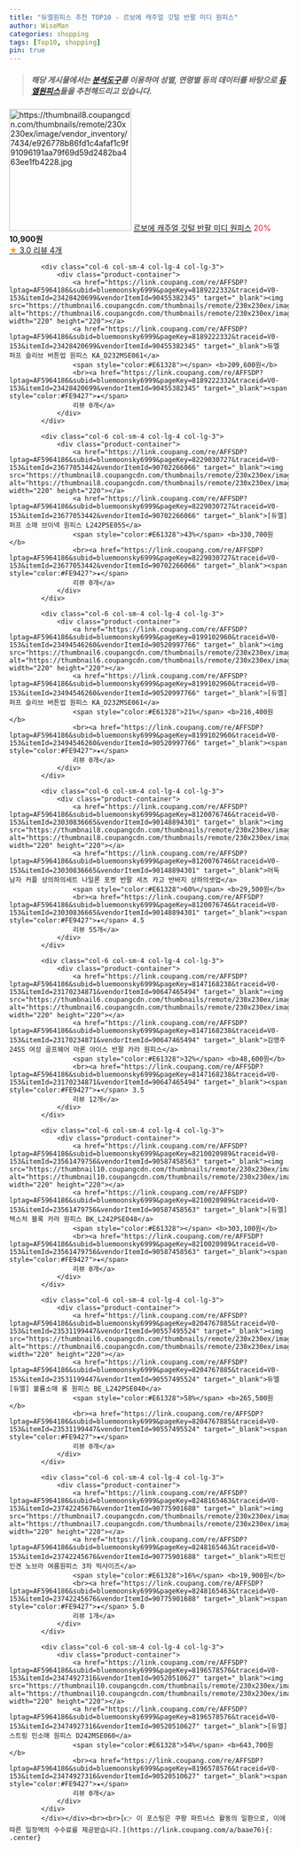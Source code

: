 ```yaml
---
title: "듀엘원피스 추천 TOP10 - 르보에 캐주얼 깃털 반팔 미디 원피스"
author: WiseMan
categories: shopping
tags: [Top10, shopping]
pin: true
---
```


> ##### 해당 게시물에서는 [**분석도구**](https://itemscout.io/)를 이용하여 **성별**, **연령별** 등의 데이터를 바탕으로 [**듀엘원피스**](https://link.coupang.com/a/baae76)들을 추천해드리고 있습니다.
<div class="container"><div class="row">
            <div class="col-6 col-sm-4 col-lg-4 col-lg-3">
                <div class="product-container">
                    <a href="https://link.coupang.com/re/AFFSDP?lptag=AF5964186&subid=bluemoonsky6999&pageKey=8158980643&traceid=V0-153&itemId=23254400598&vendorItemId=90286798088" target="_blank"><img src="https://thumbnail8.coupangcdn.com/thumbnails/remote/230x230ex/image/vendor_inventory/7434/e926778b86fd1c4afaf1c9f91096191aa79f69d59d2482ba463ee1fb4228.jpg" alt="https://thumbnail8.coupangcdn.com/thumbnails/remote/230x230ex/image/vendor_inventory/7434/e926778b86fd1c4afaf1c9f91096191aa79f69d59d2482ba463ee1fb4228.jpg" width="220" height="220"></a>
                    <a href="https://link.coupang.com/re/AFFSDP?lptag=AF5964186&subid=bluemoonsky6999&pageKey=8158980643&traceid=V0-153&itemId=23254400598&vendorItemId=90286798088" target="_blank">르보에 캐주얼 깃털 반팔 미디 원피스</a>
                    <span style="color:#E61328">20%</span> <b>10,900원</b>
                    <br><a href="https://link.coupang.com/re/AFFSDP?lptag=AF5964186&subid=bluemoonsky6999&pageKey=8158980643&traceid=V0-153&itemId=23254400598&vendorItemId=90286798088" target="_blank"><span style="color:#FE9427">★</span> 3.0
                    리뷰 4개</a>
                </div>
            </div>
            
            <div class="col-6 col-sm-4 col-lg-4 col-lg-3">
                <div class="product-container">
                    <a href="https://link.coupang.com/re/AFFSDP?lptag=AF5964186&subid=bluemoonsky6999&pageKey=8189222332&traceid=V0-153&itemId=23428420699&vendorItemId=90455382345" target="_blank"><img src="https://thumbnail6.coupangcdn.com/thumbnails/remote/230x230ex/image/vendor_inventory/7991/79a182783d0234169a6f0cf2860629bd76fe7768cec3427e603cf324457a.jpg" alt="https://thumbnail6.coupangcdn.com/thumbnails/remote/230x230ex/image/vendor_inventory/7991/79a182783d0234169a6f0cf2860629bd76fe7768cec3427e603cf324457a.jpg" width="220" height="220"></a>
                    <a href="https://link.coupang.com/re/AFFSDP?lptag=AF5964186&subid=bluemoonsky6999&pageKey=8189222332&traceid=V0-153&itemId=23428420699&vendorItemId=90455382345" target="_blank">듀엘 퍼프 슬리브 버튼업 원피스 KA_D232MSE061</a>
                    <span style="color:#E61328"></span> <b>209,600원</b>
                    <br><a href="https://link.coupang.com/re/AFFSDP?lptag=AF5964186&subid=bluemoonsky6999&pageKey=8189222332&traceid=V0-153&itemId=23428420699&vendorItemId=90455382345" target="_blank"><span style="color:#FE9427">★</span> 
                    리뷰 0개</a>
                </div>
            </div>
            
            <div class="col-6 col-sm-4 col-lg-4 col-lg-3">
                <div class="product-container">
                    <a href="https://link.coupang.com/re/AFFSDP?lptag=AF5964186&subid=bluemoonsky6999&pageKey=8229030727&traceid=V0-153&itemId=23677053442&vendorItemId=90702266066" target="_blank"><img src="https://thumbnail8.coupangcdn.com/thumbnails/remote/230x230ex/image/vendor_inventory/cfac/799a5adcb45ae181e3733fde7e235289003ca72e0d56f86dd97759155e96.jpg" alt="https://thumbnail8.coupangcdn.com/thumbnails/remote/230x230ex/image/vendor_inventory/cfac/799a5adcb45ae181e3733fde7e235289003ca72e0d56f86dd97759155e96.jpg" width="220" height="220"></a>
                    <a href="https://link.coupang.com/re/AFFSDP?lptag=AF5964186&subid=bluemoonsky6999&pageKey=8229030727&traceid=V0-153&itemId=23677053442&vendorItemId=90702266066" target="_blank">[듀엘] 퍼프 소매 브이넥 원피스 L242PSE055</a>
                    <span style="color:#E61328">43%</span> <b>330,700원</b>
                    <br><a href="https://link.coupang.com/re/AFFSDP?lptag=AF5964186&subid=bluemoonsky6999&pageKey=8229030727&traceid=V0-153&itemId=23677053442&vendorItemId=90702266066" target="_blank"><span style="color:#FE9427">★</span> 
                    리뷰 0개</a>
                </div>
            </div>
            
            <div class="col-6 col-sm-4 col-lg-4 col-lg-3">
                <div class="product-container">
                    <a href="https://link.coupang.com/re/AFFSDP?lptag=AF5964186&subid=bluemoonsky6999&pageKey=8199102960&traceid=V0-153&itemId=23494546260&vendorItemId=90520997766" target="_blank"><img src="https://thumbnail6.coupangcdn.com/thumbnails/remote/230x230ex/image/vendor_inventory/e721/fd6c27b76d34f398e27509ce4fa3f5b4d730f6315ec1260ad5d1ea205f06.jpg" alt="https://thumbnail6.coupangcdn.com/thumbnails/remote/230x230ex/image/vendor_inventory/e721/fd6c27b76d34f398e27509ce4fa3f5b4d730f6315ec1260ad5d1ea205f06.jpg" width="220" height="220"></a>
                    <a href="https://link.coupang.com/re/AFFSDP?lptag=AF5964186&subid=bluemoonsky6999&pageKey=8199102960&traceid=V0-153&itemId=23494546260&vendorItemId=90520997766" target="_blank">[듀엘] 퍼프 슬리브 버튼업 원피스 KA_D232MSE061</a>
                    <span style="color:#E61328">21%</span> <b>216,400원</b>
                    <br><a href="https://link.coupang.com/re/AFFSDP?lptag=AF5964186&subid=bluemoonsky6999&pageKey=8199102960&traceid=V0-153&itemId=23494546260&vendorItemId=90520997766" target="_blank"><span style="color:#FE9427">★</span> 
                    리뷰 0개</a>
                </div>
            </div>
            
            <div class="col-6 col-sm-4 col-lg-4 col-lg-3">
                <div class="product-container">
                    <a href="https://link.coupang.com/re/AFFSDP?lptag=AF5964186&subid=bluemoonsky6999&pageKey=8120076746&traceid=V0-153&itemId=23030836665&vendorItemId=90148894301" target="_blank"><img src="https://thumbnail8.coupangcdn.com/thumbnails/remote/230x230ex/image/vendor_inventory/84ab/e24b2cddaadd978c4b93965472983f1ad7f72b34f557c2e7686a0bb797ae.JPG" alt="https://thumbnail8.coupangcdn.com/thumbnails/remote/230x230ex/image/vendor_inventory/84ab/e24b2cddaadd978c4b93965472983f1ad7f72b34f557c2e7686a0bb797ae.JPG" width="220" height="220"></a>
                    <a href="https://link.coupang.com/re/AFFSDP?lptag=AF5964186&subid=bluemoonsky6999&pageKey=8120076746&traceid=V0-153&itemId=23030836665&vendorItemId=90148894301" target="_blank">어둑 남자 커플 상의하의세트 나일론 포켓 반팔 셔츠 카고 반바지 상하의셋업</a>
                    <span style="color:#E61328">60%</span> <b>29,500원</b>
                    <br><a href="https://link.coupang.com/re/AFFSDP?lptag=AF5964186&subid=bluemoonsky6999&pageKey=8120076746&traceid=V0-153&itemId=23030836665&vendorItemId=90148894301" target="_blank"><span style="color:#FE9427">★</span> 4.5
                    리뷰 55개</a>
                </div>
            </div>
            
            <div class="col-6 col-sm-4 col-lg-4 col-lg-3">
                <div class="product-container">
                    <a href="https://link.coupang.com/re/AFFSDP?lptag=AF5964186&subid=bluemoonsky6999&pageKey=8147168238&traceid=V0-153&itemId=23170234871&vendorItemId=90647465494" target="_blank"><img src="https://thumbnail6.coupangcdn.com/thumbnails/remote/230x230ex/image/vendor_inventory/40c2/3e8fb9d27127a738bb31c0bba328fd2a67e9a1f0faaa71f282033628b9c7.jpg" alt="https://thumbnail6.coupangcdn.com/thumbnails/remote/230x230ex/image/vendor_inventory/40c2/3e8fb9d27127a738bb31c0bba328fd2a67e9a1f0faaa71f282033628b9c7.jpg" width="220" height="220"></a>
                    <a href="https://link.coupang.com/re/AFFSDP?lptag=AF5964186&subid=bluemoonsky6999&pageKey=8147168238&traceid=V0-153&itemId=23170234871&vendorItemId=90647465494" target="_blank">김영주 24SS 여성 골프웨어 마론 아이스 반팔 카라 원피스</a>
                    <span style="color:#E61328">32%</span> <b>48,600원</b>
                    <br><a href="https://link.coupang.com/re/AFFSDP?lptag=AF5964186&subid=bluemoonsky6999&pageKey=8147168238&traceid=V0-153&itemId=23170234871&vendorItemId=90647465494" target="_blank"><span style="color:#FE9427">★</span> 3.5
                    리뷰 12개</a>
                </div>
            </div>
            
            <div class="col-6 col-sm-4 col-lg-4 col-lg-3">
                <div class="product-container">
                    <a href="https://link.coupang.com/re/AFFSDP?lptag=AF5964186&subid=bluemoonsky6999&pageKey=8210020989&traceid=V0-153&itemId=23561479756&vendorItemId=90587458563" target="_blank"><img src="https://thumbnail10.coupangcdn.com/thumbnails/remote/230x230ex/image/vendor_inventory/aab1/8ff1d8302f67243e15e73fc8aabcbacaac9dd2ae11d7c1ae1fe12e84dd48.jpg" alt="https://thumbnail10.coupangcdn.com/thumbnails/remote/230x230ex/image/vendor_inventory/aab1/8ff1d8302f67243e15e73fc8aabcbacaac9dd2ae11d7c1ae1fe12e84dd48.jpg" width="220" height="220"></a>
                    <a href="https://link.coupang.com/re/AFFSDP?lptag=AF5964186&subid=bluemoonsky6999&pageKey=8210020989&traceid=V0-153&itemId=23561479756&vendorItemId=90587458563" target="_blank">[듀엘] 텍스처 블록 카라 원피스 BK_L242PSE048</a>
                    <span style="color:#E61328"></span> <b>303,100원</b>
                    <br><a href="https://link.coupang.com/re/AFFSDP?lptag=AF5964186&subid=bluemoonsky6999&pageKey=8210020989&traceid=V0-153&itemId=23561479756&vendorItemId=90587458563" target="_blank"><span style="color:#FE9427">★</span> 
                    리뷰 0개</a>
                </div>
            </div>
            
            <div class="col-6 col-sm-4 col-lg-4 col-lg-3">
                <div class="product-container">
                    <a href="https://link.coupang.com/re/AFFSDP?lptag=AF5964186&subid=bluemoonsky6999&pageKey=8204767885&traceid=V0-153&itemId=23531199447&vendorItemId=90557495524" target="_blank"><img src="https://thumbnail6.coupangcdn.com/thumbnails/remote/230x230ex/image/vendor_inventory/da7a/f76c9eea1e0c73314c0dd1c6113c4d7e006d3affdbe1aa40c1462cc7b780.jpg" alt="https://thumbnail6.coupangcdn.com/thumbnails/remote/230x230ex/image/vendor_inventory/da7a/f76c9eea1e0c73314c0dd1c6113c4d7e006d3affdbe1aa40c1462cc7b780.jpg" width="220" height="220"></a>
                    <a href="https://link.coupang.com/re/AFFSDP?lptag=AF5964186&subid=bluemoonsky6999&pageKey=8204767885&traceid=V0-153&itemId=23531199447&vendorItemId=90557495524" target="_blank">듀엘 [듀엘] 볼륨소매 롱 원피스 BE_L242PSE040</a>
                    <span style="color:#E61328">58%</span> <b>265,500원</b>
                    <br><a href="https://link.coupang.com/re/AFFSDP?lptag=AF5964186&subid=bluemoonsky6999&pageKey=8204767885&traceid=V0-153&itemId=23531199447&vendorItemId=90557495524" target="_blank"><span style="color:#FE9427">★</span> 
                    리뷰 0개</a>
                </div>
            </div>
            
            <div class="col-6 col-sm-4 col-lg-4 col-lg-3">
                <div class="product-container">
                    <a href="https://link.coupang.com/re/AFFSDP?lptag=AF5964186&subid=bluemoonsky6999&pageKey=8248165463&traceid=V0-153&itemId=23742245676&vendorItemId=90775901688" target="_blank"><img src="https://thumbnail7.coupangcdn.com/thumbnails/remote/230x230ex/image/vendor_inventory/cfef/2c5a0c7822ada42f9dd386c5861bc78db2237fb3b069795acc3c5efefc8e.jpg" alt="https://thumbnail7.coupangcdn.com/thumbnails/remote/230x230ex/image/vendor_inventory/cfef/2c5a0c7822ada42f9dd386c5861bc78db2237fb3b069795acc3c5efefc8e.jpg" width="220" height="220"></a>
                    <a href="https://link.coupang.com/re/AFFSDP?lptag=AF5964186&subid=bluemoonsky6999&pageKey=8248165463&traceid=V0-153&itemId=23742245676&vendorItemId=90775901688" target="_blank">피트인 인견 노브라 여름원피스 3차 빅사이즈</a>
                    <span style="color:#E61328">16%</span> <b>19,900원</b>
                    <br><a href="https://link.coupang.com/re/AFFSDP?lptag=AF5964186&subid=bluemoonsky6999&pageKey=8248165463&traceid=V0-153&itemId=23742245676&vendorItemId=90775901688" target="_blank"><span style="color:#FE9427">★</span> 5.0
                    리뷰 1개</a>
                </div>
            </div>
            
            <div class="col-6 col-sm-4 col-lg-4 col-lg-3">
                <div class="product-container">
                    <a href="https://link.coupang.com/re/AFFSDP?lptag=AF5964186&subid=bluemoonsky6999&pageKey=8196578576&traceid=V0-153&itemId=23474927316&vendorItemId=90520510627" target="_blank"><img src="https://thumbnail10.coupangcdn.com/thumbnails/remote/230x230ex/image/vendor_inventory/4f01/2be6119fd8188315577873b110e60ec9fb4424117e4883b773c04c298b15.jpg" alt="https://thumbnail10.coupangcdn.com/thumbnails/remote/230x230ex/image/vendor_inventory/4f01/2be6119fd8188315577873b110e60ec9fb4424117e4883b773c04c298b15.jpg" width="220" height="220"></a>
                    <a href="https://link.coupang.com/re/AFFSDP?lptag=AF5964186&subid=bluemoonsky6999&pageKey=8196578576&traceid=V0-153&itemId=23474927316&vendorItemId=90520510627" target="_blank">[듀엘] 스트링 민소매 원피스 D242MSE060</a>
                    <span style="color:#E61328">54%</span> <b>643,700원</b>
                    <br><a href="https://link.coupang.com/re/AFFSDP?lptag=AF5964186&subid=bluemoonsky6999&pageKey=8196578576&traceid=V0-153&itemId=23474927316&vendorItemId=90520510627" target="_blank"><span style="color:#FE9427">★</span> 
                    리뷰 0개</a>
                </div>
            </div>
            </div></div><br><br>[👉 이 포스팅은 쿠팡 파트너스 활동의 일환으로, 이에 따른 일정액의 수수료를 제공받습니다.](https://link.coupang.com/a/baae76){: .center}